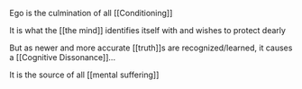 Ego is the culmination of all [[Conditioning]]

It is what the [[the mind]] identifies itself with and wishes to protect dearly

But as newer and more accurate [[truth]]s are recognized/learned, it causes a [[Cognitive Dissonance]]...

It is the source of all [[mental suffering]]